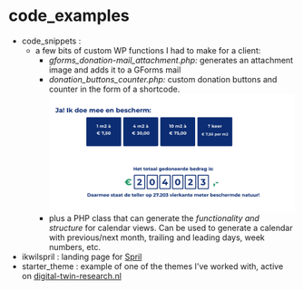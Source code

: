 # code_examples

* code_snippets :
    * a few bits of custom WP functions I had to make for a client:
        * *gforms_donation-mail_attachment.php:* generates an attachment image and adds it to a GForms mail
        *  *donation_buttons_counter.php:*  custom donation buttons and counter in the form of a shortcode. <br/> <img src="./code_snippets/donation_screenshot.png"/>
        * plus a PHP class that can generate the *functionality and structure* for calendar views. Can be used to generate a calendar with previous/next month, trailing and leading days, week numbers, etc.
* ikwilspril : landing page for <a href="https://ikwil.spril.nl" target="_blank">Spril</a>
* starter_theme : example of one of the themes I've worked with, active on <a href="https://www.digital-twin-research.nl/">digital-twin-research.nl</a>